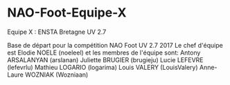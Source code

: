 # NAO-Foot-Equipe-X
Equipe X : ENSTA Bretagne UV 2.7 

Base de départ pour la compétition NAO Foot UV 2.7 2017
Le chef d'équipe est Elodie NOELE (noeleel) et les membres de l'équipe sont:
Antony ARSALANYAN (arslanan)
Juliette BRUGIER (brugieju)
Lucie LEFEVRE (lefevrlu)
Mathieu LOGARIO (logarima)
Louis VALERY (LouisValery)
Anne-Laure WOZNIAK (Wozniaan)

